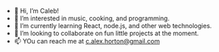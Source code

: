 - 👋 Hi, I’m Caleb!
- 👀 I’m interested in music, cooking, and programming.
- 🌱 I’m currently learning React, node.js, and other web technologies.
- 💞️ I’m looking to collaborate on fun little projects at the moment.
- 📫 YOu can reach me at c.alex.horton@gmail.com

<!---
c-alex-horton/c-alex-horton is a ✨ special ✨ repository because its `README.md` (this file) appears on your GitHub profile.
You can click the Preview link to take a look at your changes.
--->
